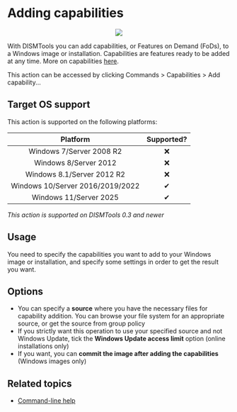 # Adding capabilities

<p align="center">
	<img src="../../../res/img_tasks/capabilities/add_capability.png" />
</p>

With DISMTools you can add capabilities, or Features on Demand (FoDs), to a Windows image or installation. Capabilities are features ready to be added at any time. More on capabilities [here](https://example.com).

This action can be accessed by clicking Commands > Capabilities > Add capability...

## Target OS support

This action is supported on the following platforms:

| Platform | Supported? |
|:--:|:--:|
| Windows 7/Server 2008 R2 | ❌ |
| Windows 8/Server 2012 | ❌ |
| Windows 8.1/Server 2012 R2 | ❌ |
| Windows 10/Server 2016/2019/2022 | ✔ |
| Windows 11/Server 2025 | ✔ |

<i>This action is supported on DISMTools 0.3 and newer</i>

## Usage

You need to specify the capabilities you want to add to your Windows image or installation, and specify some settings in order to get the result you want.

## Options

- You can specify a **source** where you have the necessary files for capability addition. You can browse your file system for an appropriate source, or get the source from group policy
- If you strictly want this operation to use your specified source and not Windows Update, tick the **Windows Update access limit** option (online installations only)
- If you want, you can **commit the image after adding the capabilities** (Windows images only)

## Related topics

- [Command-line help](https://example.com)